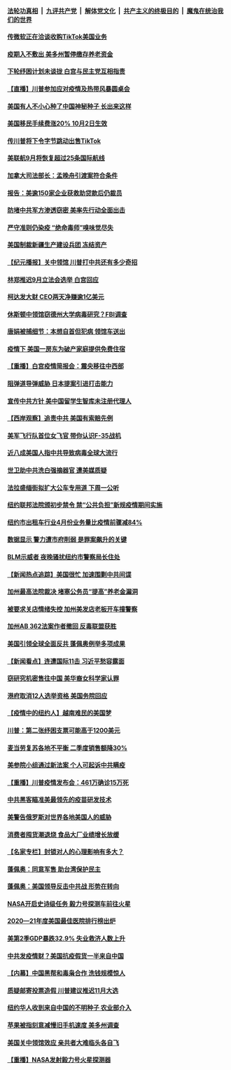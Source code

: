 

####  [法轮功真相](../../../../basic/blob/master/README.md?t=08010831) &nbsp;|&nbsp; [九评共产党](../../../../9ping.md/blob/master/README.md?t=08010831) &nbsp;|&nbsp; [解体党文化](../../../../jtdwh.md/blob/master/README.md?t=08010831)  &nbsp;|&nbsp; [共产主义的终极目的](../../../../gczydzjmd.md/blob/master/README.md?t=08010831) &nbsp;|&nbsp; [魔鬼在统治我们的世界](../../../../mgztzwmdsj.md/blob/master/README.md?t=08010831) 

#### [传微软正在洽谈收购TikTok美国业务](../pages/nsc412/n12298607.md?t=08010831) 

#### [疫期入不敷出 美多州暂停缴存养老资金](../pages/nsc412/n12298384.md?t=08010831) 

#### [下轮纾困计划未谈拢 白宫与民主党互相指责](../pages/nsc412/n12298611.md?t=08010831) 

#### [【直播】川普参加应对疫情及热带风暴圆桌会](../pages/nsc412/n12298198.md?t=08010831) 

#### [美国有人不小心种了中国神秘种子 长出来这样](../pages/nsc412/n12298489.md?t=08010831) 

#### [美国移民手续费涨20% 10月2日生效](../pages/nsc412/n12298478.md?t=08010831) 

#### [传川普将下令字节跳动出售TikTok](../pages/nsc412/n12298429.md?t=08010831) 

#### [美联航9月将恢复超过25条国际航线](../pages/nsc412/n12298420.md?t=08010831) 

#### [加拿大司法部长：孟晚舟引渡案符合条件](../pages/nsc412/n12298347.md?t=08010831) 

#### [报告：美逾150家企业获救助贷款后仍裁员](../pages/nsc412/n12297981.md?t=08010831) 

#### [防堵中共军方渗透窃密 美率先行动全面出击](../pages/nsc412/n12298182.md?t=08010831) 

#### [严守准则仍染疫 “绝命毒师”嗅味觉尽失](../pages/nsc412/n12298027.md?t=08010831) 

#### [美国制裁新疆生产建设兵团 冻结资产](../pages/nsc412/n12298082.md?t=08010831) 

#### [【纪元播报】关中领馆 川普打中共还有多少奇招](../pages/nsc412/n12296900.md?t=08010831) 

#### [林郑推迟9月立法会选举 白宫回应](../pages/nsc412/n12298141.md?t=08010831) 

#### [柯达发大财 CEO两天净赚逾1亿美元](../pages/nsc412/n12297796.md?t=08010831) 

#### [休斯顿中领馆窃德州大学病毒研究？FBI调查](../pages/nsc412/n12297895.md?t=08010831) 

#### [唐娟被捕细节：本想自首但犯病 领馆车送出](../pages/nsc412/n12297892.md?t=08010831) 

#### [疫情下 美国一房东为破产家庭提供免费住宿](../pages/nsc412/n12296388.md?t=08010831) 

#### [【重播】白宫疫情简报会：震央移往中西部](../pages/nsc412/n12297448.md?t=08010831) 

#### [阻弹道导弹威胁 日本提案引进打击能力](../pages/nsc412/n12297531.md?t=08010831) 

#### [宣传中共方针 美中国留学生智库未注册代理人](../pages/nsc412/n12296731.md?t=08010831) 

#### [【西岸观察】追责中共 美国有索赔先例](../pages/nsc412/n12296914.md?t=08010831) 

#### [美军飞行队首位女飞官 带你认识F-35战机](../pages/nsc412/n12297245.md?t=08010831) 

#### [近八成美国人指中共导致病毒全球大流行](../pages/nsc412/n12297120.md?t=08010831) 

#### [世卫助中共洗白强摘器官 遭美媒质疑](../pages/nsc412/n12296813.md?t=08010831) 

#### [法拉盛缅街拟扩大公车专用道  下周一公听](../pages/nsc412/n12296621.md?t=08010831) 

#### [纽约联邦法院颁初步禁令  禁“公共负担”新规疫情期间实施](../pages/nsc412/n12296619.md?t=08010831) 

#### [纽约市出租车行业4月份业务量比疫情前骤减84%](../pages/nsc412/n12296642.md?t=08010831) 

#### [数据显示 警力遭市府削弱 是罪案飙升的关键](../pages/nsc412/n12296723.md?t=08010831) 

#### [BLM示威者 夜晚骚扰纽约市警察局长住处](../pages/nsc412/n12296636.md?t=08010831) 

#### [【新闻热点追踪】美国很忙 加速围剿中共间谍](../pages/nsc412/n12296818.md?t=08010831) 

#### [加州最高法院裁决 堵塞公务员“提高”养老金漏洞](../pages/nsc412/n12296598.md?t=08010831) 

#### [被要求关店情绪失控 加州美发店老板开车撞警察](../pages/nsc412/n12296585.md?t=08010831) 

#### [加州AB 362法案作者撤回 反毒联盟获胜](../pages/nsc412/n12296565.md?t=08010831) 

#### [美国引领全球全面反共 蓬佩奥例举多项成果](../pages/nsc412/n12296358.md?t=08010831) 

#### [【新闻看点】连遭国际11击 习近平愁容露面](../pages/nsc412/n12295855.md?t=08010831) 

#### [窃研究机密售往中国 美华裔女科学家认罪](../pages/nsc412/n12296232.md?t=08010831) 

#### [港府取消12人选举资格 美国务院回应](../pages/nsc412/n12296163.md?t=08010831) 

#### [【疫情中的纽约人】越南难民的美国梦](../pages/nsc412/n12295990.md?t=08010831) 

#### [川普：第二张纾困支票可能高于1200美元](../pages/nsc412/n12296170.md?t=08010831) 

#### [麦当劳复苏各地不平衡 二季度销售额降30%](../pages/nsc412/n12295931.md?t=08010831) 

#### [美参院小组通过新法案 个人可起诉中共瞒疫](../pages/nsc412/n12295981.md?t=08010831) 

#### [【重播】川普疫情发布会：461万确诊15万死](../pages/nsc412/n12294946.md?t=08010831) 

#### [中共黑客瞄准美最领先的疫苗研发技术](../pages/nsc412/n12295950.md?t=08010831) 

#### [美警告俄罗斯对世界各地美国人的威胁](../pages/nsc412/n12295890.md?t=08010831) 

#### [消费者囤货潮退烧 食品大厂业绩增长放缓](../pages/nsc412/n12295507.md?t=08010831) 

#### [【名家专栏】封锁对人的心理影响有多大？](../pages/nsc412/n12293760.md?t=08010831) 

#### [蓬佩奥：同意军售 助台湾保护民主](../pages/nsc412/n12295818.md?t=08010831) 

#### [蓬佩奥：美国领导反击中共战 形势在转向](../pages/nsc412/n12295321.md?t=08010831) 

#### [NASA开启史诗级任务 毅力号探测车前往火星](../pages/nsc412/n12295477.md?t=08010831) 

#### [2020—21年度美国最佳医院排行榜出炉](../pages/nsc412/n12295610.md?t=08010831) 

#### [美第2季GDP暴跌32.9% 失业救济人数上升](../pages/nsc412/n12295105.md?t=08010831) 

#### [中共发疫情财？美国抗疫假货一半来自中国](../pages/nsc412/n12295073.md?t=08010831) 

#### [【内幕】中国黑帮和毒枭合作 洗钱规模惊人](../pages/nsc412/n12295210.md?t=08010831) 

#### [质疑邮寄投票造假 川普建议推迟11月大选](../pages/nsc412/n12295283.md?t=08010831) 

#### [纽约华人收到来自中国的不明种子 农业部介入](../pages/nsc412/n12293988.md?t=08010831) 

#### [苹果被指刻意减慢旧手机速度 美多州调查](../pages/nsc412/n12294867.md?t=08010831) 

#### [美国关中领馆效应 亲共者大难临头各自飞](../pages/nsc412/n12293985.md?t=08010831) 

#### [【重播】NASA发射毅力号火星探测器](../pages/nsc412/n12293372.md?t=08010831) 

